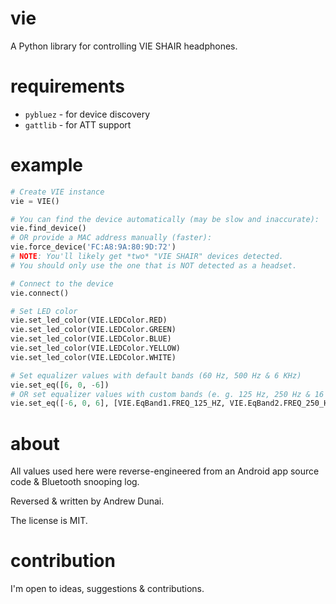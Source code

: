 # vie

A Python library for controlling VIE SHAIR headphones.

# requirements

- `pybluez` - for device discovery
- `gattlib` - for ATT support

# example

```python
# Create VIE instance
vie = VIE()

# You can find the device automatically (may be slow and inaccurate):
vie.find_device()
# OR provide a MAC address manually (faster):
vie.force_device('FC:A8:9A:80:9D:72')
# NOTE: You'll likely get *two* "VIE SHAIR" devices detected.
# You should only use the one that is NOT detected as a headset.

# Connect to the device
vie.connect()

# Set LED color
vie.set_led_color(VIE.LEDColor.RED)
vie.set_led_color(VIE.LEDColor.GREEN)
vie.set_led_color(VIE.LEDColor.BLUE)
vie.set_led_color(VIE.LEDColor.YELLOW)
vie.set_led_color(VIE.LEDColor.WHITE)

# Set equalizer values with default bands (60 Hz, 500 Hz & 6 KHz)
vie.set_eq([6, 0, -6])
# OR set equalizer values with custom bands (e. g. 125 Hz, 250 Hz & 16 KHz)
vie.set_eq([-6, 0, 6], [VIE.EqBand1.FREQ_125_HZ, VIE.EqBand2.FREQ_250_HZ, VIE.EqBand3.FREQ_16_KHZ])

```

# about

All values used here were reverse-engineered from
an Android app source code & Bluetooth snooping log.

Reversed & written by Andrew Dunai.

The license is MIT.

# contribution

I'm open to ideas, suggestions & contributions.
